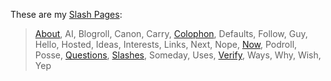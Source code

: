 These are my [Slash Pages](https://slashpages.net/):

> [About](/about/), AI, Blogroll, Canon, Carry, [Colophon](/colophon/), Defaults, Follow, Guy, Hello, Hosted, Ideas, Interests, Links, Next, Nope, [Now](/now/), Podroll, Posse, [Questions](/questions/), [Slashes](/slashes/), Someday, Uses, [Verify](/verify/), Ways, Why, Wish, Yep
